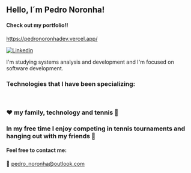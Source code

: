 
## Hello, I´m Pedro Noronha!
#### Check out my portfolio!!
https://pedronoronhadev.vercel.app/

[![Linkedin](https://img.shields.io/badge/LinkedIn-0077B5?style=for-the-badge&logo=linkedin&logoColor=white)](https://www.linkedin.com/in/pedro-henrique-noronha/)

I'm studying systems analysis and development and I'm focused on software development.
### Technologies that I have been specializing:
<div style="display: inline_block">
<img align="center" alt="" src="https://img.shields.io/badge/JavaScript-F7DF1E?style=for-the-badge&logo=javascript&logoColor=black"/>
<img align="center" alt="" src="https://img.shields.io/badge/TypeScript-007ACC?style=for-the-badge&logo=typescript&logoColor=white"/>
<img align="center" alt="" src="https://img.shields.io/badge/React-20232A?style=for-the-badge&logo=react&logoColor=61DAFB"/>
<img align="center" alt="" src="https://img.shields.io/badge/Node.js-43853D?style=for-the-badge&logo=node.js&logoColor=white"/>
<img align="center" alt="" src="https://img.shields.io/badge/Python-14354C?style=for-the-badge&logo=python&logoColor=white"/>
<img align="center" alt="" src="https://img.shields.io/badge/HTML5-E34F26?style=for-the-badge&logo=html5&logoColor=white"/>
<img align="center" alt="" src="https://img.shields.io/badge/CSS3-1572B6?style=for-the-badge&logo=css3&logoColor=white"/>
</div>

###  ❤️ my family, technology and tennis 🎾
### In my free time I enjoy competing in tennis tournaments and hanging out with my friends 🍻

#### Feel free to contact me:
📧 pedro_noronha@outlook.com

